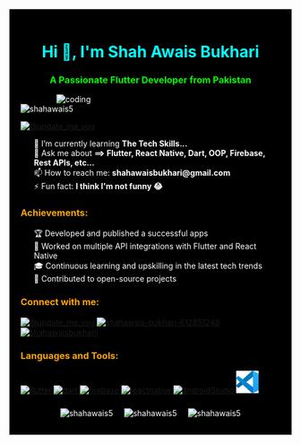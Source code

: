 <div style="background-color: #000000; padding: 20px; color: white;">
  <h1 align="center" style="color: #00FFFF;">Hi 👋, I'm Shah Awais Bukhari</h1>
  <h3 align="center" style="color: #00FF00;">A Passionate Flutter Developer from Pakistan</h3>
  
  <img align="right" alt="coding" width="400" src="https://cdn.dribbble.com/users/1019864/screenshots/3079099/codeloop.gif">

  <p align="left">
    <img src="https://komarev.com/ghpvc/?username=shahawais5&label=Profile%20views&color=0e75b6&style=flat" alt="shahawais5" />
  </p>

  <p align="left">
    <a href="https://twitter.com/@update_me_you" target="blank">
      <img src="https://img.shields.io/twitter/follow/@update_me_you?logo=twitter&style=for-the-badge" alt="@update_me_you" />
    </a>
  </p>

  <ul style="list-style-type: none;">
    <li>🌱 I’m currently learning <strong>The Tech Skills...</strong></li>
    <li>💬 Ask me about <strong>==> Flutter, React Native, Dart, OOP, Firebase, Rest APIs, etc...</strong></li>
    <li>📫 How to reach me: <strong>shahawaisbukhari@gmail.com</strong></li>
    <li>⚡ Fun fact: <strong>I think I'm not funny 😂</strong></li>
  </ul>

  <h3 align="left" style="color: #FFA500;">Achievements:</h3>
  <ul style="list-style-type: none;">
    <li>🏆 Developed and published a successful apps</li>
    <li>💼 Worked on multiple API integrations with Flutter and React Native</li>
    <li>🎓 Continuous learning and upskilling in the latest tech trends</li>
    <li>🚀 Contributed to open-source projects</li>
  </ul>

  <h3 align="left" style="color: #FFA500;">Connect with me:</h3>
  <p align="left">
    <a href="https://twitter.com/@update_me_you" target="blank">
      <img align="center" src="https://raw.githubusercontent.com/rahuldkjain/github-profile-readme-generator/master/src/images/icons/Social/twitter.svg" alt="@update_me_you" height="30" width="40" />
    </a>
    <a href="https://www.linkedin.com/in/shah-awais-bukhari-612851248" target="blank">
      <img align="center" src="https://raw.githubusercontent.com/rahuldkjain/github-profile-readme-generator/master/src/images/icons/Social/linked-in-alt.svg" alt="shahawais-bukhari-612851248" height="30" width="40" />
    </a>
    <a href="https://instagram.com/shahawaisbukharii" target="blank">
      <img align="center" src="https://raw.githubusercontent.com/rahuldkjain/github-profile-readme-generator/master/src/images/icons/Social/instagram.svg" alt="shahawaisbukharii" height="30" width="40" />
    </a>
  </p>

  <h3 align="left" style="color: #FFA500;">Languages and Tools:</h3>
  <p align="left">
    <a href="https://flutter.dev" target="_blank" rel="noreferrer">
      <img src="https://www.vectorlogo.zone/logos/flutterio/flutterio-icon.svg" alt="flutter" width="40" height="40"/>
    </a>
    <a href="https://dart.dev" target="_blank" rel="noreferrer">
      <img src="https://www.vectorlogo.zone/logos/dartlang/dartlang-icon.svg" alt="dart" width="40" height="40"/>
    </a>
    <a href="https://firebase.google.com/" target="_blank" rel="noreferrer">
      <img src="https://www.vectorlogo.zone/logos/firebase/firebase-icon.svg" alt="firebase" width="40" height="40"/>
    </a>
    <a href="https://reactnative.dev/" target="_blank" rel="noreferrer">
      <img src="https://www.vectorlogo.zone/logos/reactjs/reactjs-icon.svg" alt="reactnative" width="40" height="40"/>
    </a>
    <a href="https://developer.android.com/studio" target="_blank" rel="noreferrer">
      <img src="https://1.bp.blogspot.com/-LgTa-xDiknI/X4EflN56boI/AAAAAAAAPuk/24YyKnqiGkwRS9-_9suPKkfsAwO4wHYEgCLcBGAsYHQ/s0/image9.png" alt="androidStudio" width="40" height="40"/>
    </a>
    <a href="https://visualstudio.microsoft.com/" target="_blank" rel="noreferrer">
      <img src="https://raw.githubusercontent.com/github/explore/80688e429a7d4ef2fca1e82350fe8e3517d3494d/topics/visual-studio-code/visual-studio-code.png" alt="VisualStudio" width="40" height="40"/>
    </a>
  </p>

  <div style="display: flex; flex-wrap: wrap; justify-content: center;">
    <img align="center" src="https://github-readme-stats.vercel.app/api/top-langs?username=shahawais5&show_icons=true&locale=en&layout=compact&theme=dark&bg_color=000000&text_color=FFFFFF" alt="shahawais5" style="margin: 10px;" />
    <img align="center" src="https://github-readme-stats.vercel.app/api?username=shahawais5&show_icons=true&locale=en&theme=dark&bg_color=000000&text_color=FFFFFF" alt="shahawais5" style="margin: 10px;" />
    <img align="center" src="https://github-readme-streak-stats.herokuapp.com/?user=shahawais5&theme=dark&background=000000&text_color=FFFFFF" alt="shahawais5" style="margin: 10px;" />
  </div>
</div>
